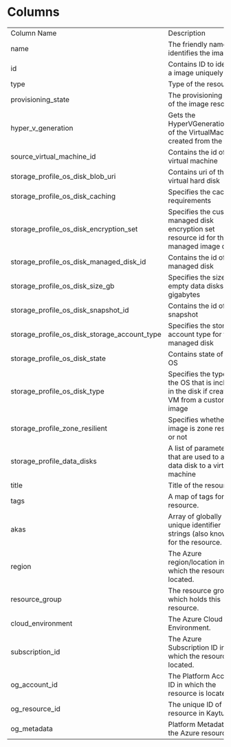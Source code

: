 # Columns  

<table>
	<tr><td>Column Name</td><td>Description</td></tr>
	<tr><td>name</td><td>The friendly name that identifies the image</td></tr>
	<tr><td>id</td><td>Contains ID to identify a image uniquely</td></tr>
	<tr><td>type</td><td>Type of the resource</td></tr>
	<tr><td>provisioning_state</td><td>The provisioning state of the image resource</td></tr>
	<tr><td>hyper_v_generation</td><td>Gets the HyperVGenerationType of the VirtualMachine created from the image</td></tr>
	<tr><td>source_virtual_machine_id</td><td>Contains the id of the virtual machine</td></tr>
	<tr><td>storage_profile_os_disk_blob_uri</td><td>Contains uri of the virtual hard disk</td></tr>
	<tr><td>storage_profile_os_disk_caching</td><td>Specifies the caching requirements</td></tr>
	<tr><td>storage_profile_os_disk_encryption_set</td><td>Specifies the customer managed disk encryption set resource id for the managed image disk</td></tr>
	<tr><td>storage_profile_os_disk_managed_disk_id</td><td>Contains the id of the managed disk</td></tr>
	<tr><td>storage_profile_os_disk_size_gb</td><td>Specifies the size of empty data disks in gigabytes</td></tr>
	<tr><td>storage_profile_os_disk_snapshot_id</td><td>Contains the id of the snapshot</td></tr>
	<tr><td>storage_profile_os_disk_storage_account_type</td><td>Specifies the storage account type for the managed disk</td></tr>
	<tr><td>storage_profile_os_disk_state</td><td>Contains state of the OS</td></tr>
	<tr><td>storage_profile_os_disk_type</td><td>Specifies the type of the OS that is included in the disk if creating a VM from a custom image</td></tr>
	<tr><td>storage_profile_zone_resilient</td><td>Specifies whether an image is zone resilient or not</td></tr>
	<tr><td>storage_profile_data_disks</td><td>A list of parameters that are used to add a data disk to a virtual machine</td></tr>
	<tr><td>title</td><td>Title of the resource.</td></tr>
	<tr><td>tags</td><td>A map of tags for the resource.</td></tr>
	<tr><td>akas</td><td>Array of globally unique identifier strings (also known as) for the resource.</td></tr>
	<tr><td>region</td><td>The Azure region/location in which the resource is located.</td></tr>
	<tr><td>resource_group</td><td>The resource group which holds this resource.</td></tr>
	<tr><td>cloud_environment</td><td>The Azure Cloud Environment.</td></tr>
	<tr><td>subscription_id</td><td>The Azure Subscription ID in which the resource is located.</td></tr>
	<tr><td>og_account_id</td><td>The Platform Account ID in which the resource is located.</td></tr>
	<tr><td>og_resource_id</td><td>The unique ID of the resource in Kaytu.</td></tr>
	<tr><td>og_metadata</td><td>Platform Metadata of the Azure resource.</td></tr>
</table>